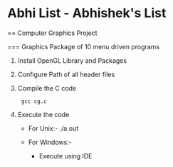 # Abhi List - Abhishek's List

== Computer Graphics Project

=== Graphics Package of 10 menu driven programs

1. Install OpenGL Library and Packages

2. Configure Path of all header files

3. Compile the C code
		
		gcc cg.c

4. Execute the code 

	 - For Unix:-
		./a.out 

	 - For Windows:-
	   - Execute using IDE
